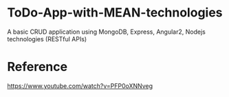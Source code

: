 # ToDo-App-with-MEAN-technologies
A basic CRUD application using MongoDB, Express, Angular2, Nodejs technologies (RESTful APIs)

# Reference
https://www.youtube.com/watch?v=PFP0oXNNveg
